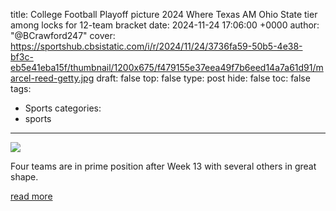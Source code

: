 title: College Football Playoff picture 2024 Where Texas AM Ohio State tier among locks for 12-team bracket
date: 2024-11-24 17:06:00 +0000
author: "@BCrawford247"
cover: https://sportshub.cbsistatic.com/i/r/2024/11/24/3736fa59-50b5-4e38-bf3c-eb5e41eba15f/thumbnail/1200x675/f479155e37eea49f7b6eed14a7a61d91/marcel-reed-getty.jpg
draft: false
top: false
type: post
hide: false
toc: false
tags:
  - Sports
categories:
  - sports
---

![](https://sportshub.cbsistatic.com/i/r/2024/11/24/3736fa59-50b5-4e38-bf3c-eb5e41eba15f/thumbnail/1200x675/f479155e37eea49f7b6eed14a7a61d91/marcel-reed-getty.jpg)

Four teams are in prime position after Week 13 with several others in great shape.

[read more](https://www.cbssports.com/college-football/news/college-football-playoff-picture-2024-where-texas-a-m-ohio-state-tier-among-locks-for-12-team-bracket/)
